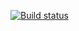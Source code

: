 [![Build status](https://ci.appveyor.com/api/projects/status/rg0d66b3jb2blphv?svg=true)](https://ci.appveyor.com/project/Natalie-Roach/patterns-task2-testmode)
